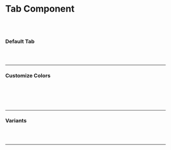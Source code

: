 <script setup>
const tabs = [
  { label: 'Tab 1', value: 1, content: 'Content of tab 1' },
  { label: 'Tab 2', value: 2, content: 'Content of tab 2' },
  { label: 'Tab 3', value: 3, content: 'Content of tab 3' }
];

const tabsVariants = [
  { label: 'Tab 1', value: 1, content: null },
  { label: 'Tab 2', value: 2, content: null },
  { label: 'Tab 3', value: 3, content: null }
];
</script>

# Tab Component
<br/>
<br/>

### Default Tab
<div class="p-6 rounded-lg shadow-inner flex justify-center items-center">
  <Tab 
    :tabs="tabs" 
    activeColor="bg-gray-800" 
    color="bg-gray-200" 
    activeTextColor="text-white" 
    textColor="text-black"
  >
    <template #label="{ tab }">
      <span >{{ tab.label }}</span>
    </template>
    <template #content="{ tab }">
      <p>{{ tab.content }}</p>
    </template>
  </Tab>
</div>

<br/>
<br/>

---

### Customize Colors
<br/>
<br/>

<div class="grid grid-cols-2 gap-4">
  <div class="p-4 rounded-lg shadow-inner flex justify-center items-center">
    <Tab 
      :tabs="tabs" 
      activeColor="bg-blue-600" 
      color="bg-gray-700" 
      activeTextColor="text-white" 
      textColor="text-white"
    >
      <template #label="{ tab }">
        <span >{{ tab.label }}</span>
      </template>
      <template #content="{ tab }">
        <p>{{ tab.content }}</p>
      </template>
    </Tab>
  </div>
  
  <div class="p-4 rounded-lg shadow-inner flex justify-center items-center">
    <Tab 
      :tabs="tabs" 
      activeColor="bg-rose-700" 
      color="bg-gray-100" 
      activeTextColor="text-white" 
      textColor="text-black"
    >
      <template #label="{ tab }">
        <span>{{ tab.label }}</span>
      </template>
      <template #content="{ tab }">
        <p>{{ tab.content }}</p>
      </template>
    </Tab>
  </div>
</div>

<br/>
<br/>

---

### Variants
<br/>
<br/>

<div class="grid grid-cols-2 gap-4">
  <div class="p-4 rounded-lg shadow-inner flex justify-center items-center">
    <Tab 
      :tabs="tabsVariants" 
      variant="bordered"
    >
      <template #label="{ tab }">
        <span>{{ tab.label }}</span>
      </template>
    </Tab>
  </div>
  
  <div class="p-4 rounded-lg shadow-inner flex justify-center items-center">
    <Tab 
      :tabs="tabsVariants" 
      variant="underline" 
      activeTextColor="text-blue-500"
    >
      <template #label="{ tab }">
        <span >{{ tab.label }}</span>
      </template>
    </Tab>
  </div>
</div>

---
